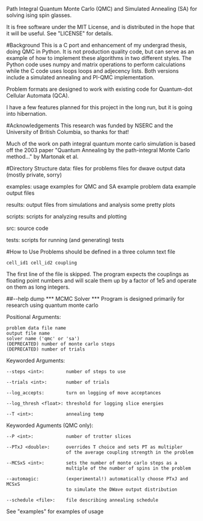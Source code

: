 Path Integral Quantum Monte Carlo (QMC) and Simulated Annealing (SA) for solving
ising spin glasses.

It is free software under the MIT License, and is distributed in the hope 
that it will be useful. See "LICENSE" for details.

#Background
This is a C port and enhancement of my undergrad thesis, doing QMC
in Python. It is not production quality code, but can serve as an example of how to implement these algorithms in two different styles. The Python code uses numpy and matrix operations to perform calculations while the C code uses loops loops and adjecency lists. Both versions include a simulated annealing and PI-QMC implementation.

Problem formats are designed to work with existing code for Quantum-dot
Cellular Automata (QCA).

I have a few features planned for this project in the long run, but it is going
into hibernation.

#Acknowledgements
This research was funded by NSERC and the University of
British Columbia, so thanks for that!

Much of the work on path integral quantum monte carlo simulation is based off
the 2003 paper "Quantum Annealing by the path-integral Monte Carlo method..." by
Martonak et al.

#Directory Structure
data:
    files for problems
    files for dwave output data (mostly private, sorry)

examples:
    usage examples for QMC and SA
    example problem data
    example output files

results:
    output files from simulations and analysis
    some pretty plots

scripts:
    scripts for analyzing results and plotting

src:
    source code

tests:
    scripts for running (and generating) tests

#How to Use
Problems should be defined in a three column text file

    cell_id1 cell_id2 coupling

The first line of the file is skipped.
The program expects the couplings as floating point numbers and will scale them
up by a factor of 1e5 and operate on them as long integers.

##--help dump
*** MCMC Solver ***
Program is designed primarily for research using quantum monte carlo

Positional Arguments:            

	problem data file name            
	output file name            
	solver name ('qmc' or 'sa')            
	(DEPRECATED) number of monte carlo steps            
	(DEPRECATED) number of trials            

Keyworded Arguments:            

	--steps <int>:        number of steps to use            

	--trials <int>:       number of trials            

	--log_accepts:        turn on logging of move acceptances            

	--log_thresh <float>: threshold for logging slice energies            

	--T <int>:            annealing temp            

Keyworded Aguments (QMC only):            

	--P <int>:            number of trotter slices            

	--PTxJ <double>:      overrides T choice and sets PT as multipler
	                      of the average coupling strength in the problem            

	--MCSxS <int>:        sets the number of monte carlo steps as a 
	                      multiple of the number of spins in the problem            

	--automagic:          (experimental!) automatically choose PTxJ and MCSxS 
	                      to simulate the DWave output distribution            

	--schedule <file>:    file describing annealing schedule            

See "examples" for examples of usage
